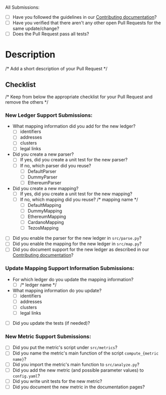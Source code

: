 All Submissions:

* [ ] Have you followed the guidelines in our [Contributing documentation](https://blockchain-technology-lab.github.io/pooling-analysis/contribute)?
* [ ] Have you verified that there aren't any other open Pull Requests for the same update/change?
* [ ] Does the Pull Request pass all tests?

# Description

/* Add a short description of your Pull Request */

## Checklist

/* Keep from below the appropriate checklist for your Pull Request and remove the others */

### New Ledger Support Submissions:

- What mapping information did you add for the new ledger?
  - [ ] identifiers
  - [ ] addresses
  - [ ] clusters
  - [ ] legal links
- Did you create a new parser?
  - [ ] If yes, did you create a unit test for the new parser?
  - [ ] If no, which parser did you reuse?
    - [ ] DefaultParser
    - [ ] DummyParser
    - [ ] EthereumParser
- Did you create a new mapping?
  - [ ] If yes, did you create a unit test for the new mapping?
  - [ ] If no, which mapping did you reuse? /* mapping name */
    - [ ] DefaultMapping
    - [ ] DummyMapping
    - [ ] EthereumMapping
    - [ ] CardanoMapping
    - [ ] TezosMapping
- [ ] Did you enable the parser for the new ledger in `src/parse.py`?
- [ ] Did you enable the mapping for the new ledger in `src/map.py`?
- [ ] Did you document support for the new ledger as described in our [Contributing documentation](https://blockchain-technology-lab.github.io/pooling-analysis/contribute)?

### Update Mapping Support Information Submissions:

- For which ledger do you update the mapping information?
  - [ ] /* ledger name */
- What mapping information do you update?
  - [ ] identifiers
  - [ ] addresses
  - [ ] clusters
  - [ ] legal links
- [ ] Did you update the tests (if needed)?

### New Metric Support Submissions:

- [ ] Did you put the metric's script under `src/metrics`?
- [ ] Did you name the metric's main function of the script `compute_{metric name}`?
- [ ] Did you import the metric's main function to `src/analyze.py`?
- [ ] Did you add the new metric (and possible parameter values) to `config.yaml`?
- [ ] Did you write unit tests for the new metric?
- [ ] Did you document the new metric in the documentation pages?

